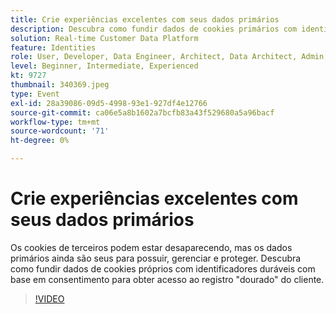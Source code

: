 ```yaml
---
title: Crie experiências excelentes com seus dados primários
description: Descubra como fundir dados de cookies primários com identificadores duráveis baseados em consentimento para obter acesso ao registro dourado do cliente.
solution: Real-time Customer Data Platform
feature: Identities
role: User, Developer, Data Engineer, Architect, Data Architect, Admin, Leader
level: Beginner, Intermediate, Experienced
kt: 9727
thumbnail: 340369.jpeg
type: Event
exl-id: 28a39086-09d5-4998-93e1-927df4e12766
source-git-commit: ca06e5a8b1602a7bcfb83a43f529680a5a96bacf
workflow-type: tm+mt
source-wordcount: '71'
ht-degree: 0%

---
```


# Crie experiências excelentes com seus dados primários

Os cookies de terceiros podem estar desaparecendo, mas os dados primários ainda são seus para possuir, gerenciar e proteger. Descubra como fundir dados de cookies próprios com identificadores duráveis com base em consentimento para obter acesso ao registro &quot;dourado&quot; do cliente.

>[!VIDEO](https://video.tv.adobe.com/v/340369/?quality=12&learn=on)
